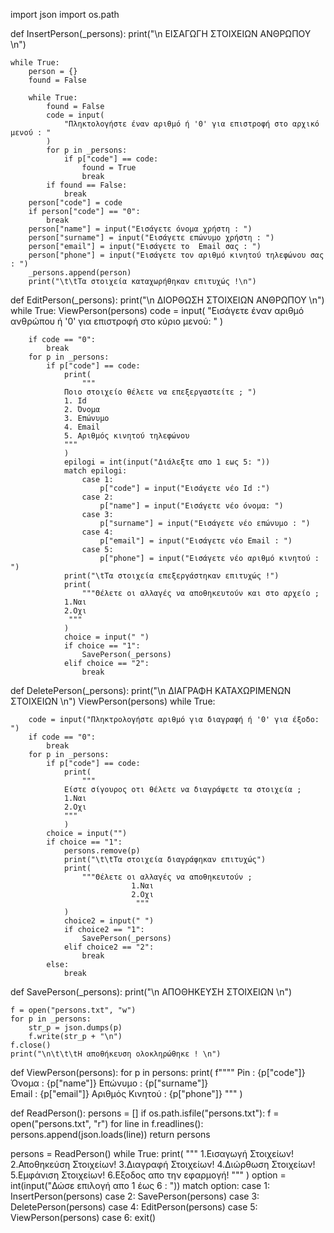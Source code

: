 import json
import os.path


def InsertPerson(_persons):
    print("\n ΕΙΣΑΓΩΓΗ ΣΤΟΙΧΕΙΩΝ ΑΝΘΡΩΠΟΥ \n")

    while True:
        person = {}
        found = False

        while True:
            found = False
            code = input(
                "Πληκτολογήστε έναν αριθμό ή '0' για επιστροφή στο αρχικό μενού : "
            )
            for p in _persons:
                if p["code"] == code:
                    found = True
                    break
            if found == False:
                break
        person["code"] = code
        if person["code"] == "0":
            break
        person["name"] = input("Εισάγετε όνομα χρήστη : ")
        person["surname"] = input("Εισάγετε επώνυμο χρήστη : ")
        person["email"] = input("Εισάγετε το  Email σας : ")
        person["phone"] = input("Εισάγετε τον αριθμό κινητού τηλεφώνου σας : ")
        _persons.append(person)
        print("\t\tΤα στοιχεία καταχωρήθηκαν επιτυχώς !\n")


def EditPerson(_persons):
    print("\n ΔΙΟΡΘΩΣΗ ΣΤΟΙΧΕΙΩΝ ΑΝΘΡΩΠΟΥ \n")
    while True:
        ViewPerson(persons)
        code = input(
            "Εισάγετε έναν αριθμό ανθρώπου  ή '0' για επιστροφή στο κύριο μενού: "
        )

        if code == "0":
            break
        for p in _persons:
            if p["code"] == code:
                print(
                    """
                Ποιο στοιχείο θέλετε να επεξεργαστείτε ; ")
                1. Id 
                2. Όνομα
                3. Επώνυμο
                4. Email
                5. Αριθμός κινητού τηλεφώνου
                """
                )
                epilogi = int(input("Διάλεξτε απο 1 εως 5: "))
                match epilogi:
                    case 1:
                        p["code"] = input("Εισάγετε νέο Id :")
                    case 2:
                        p["name"] = input("Εισάγετε νέο όνομα: ")
                    case 3:
                        p["surname"] = input("Εισάγετε νέο επώνυμο : ")
                    case 4:
                        p["email"] = input("Εισάγετε νέο Email : ")
                    case 5:
                        p["phone"] = input("Εισάγετε νέο αριθμό κινητού : ")
                print("\tΤα στοιχεία επεξεργάστηκαν επιτυχώς !")
                print(
                    """Θέλετε οι αλλαγές να αποθηκευτούν και στο αρχείο ;
                1.Ναι
                2.Οχι
                 """
                )
                choice = input(" ")
                if choice == "1":
                    SavePerson(_persons)
                elif choice == "2":
                    break


def DeletePerson(_persons):
    print("\n ΔΙΑΓΡΑΦΗ KΑΤΑΧΩΡΙΜΕΝΩΝ ΣΤΟΙΧΕΙΩΝ \n")
    ViewPerson(persons)
    while True:

        code = input("Πληκτρολογήστε αριθμό για διαγραφή ή '0' για έξοδο: ")
        if code == "0":
            break
        for p in _persons:
            if p["code"] == code:
                print(
                    """
                Είστε σίγουρος οτι θέλετε να διαγράψετε τα στοιχεία ;
                1.Ναι 
                2.Οχι
                """
                )
            choice = input("")
            if choice == "1":
                persons.remove(p)
                print("\t\tΤα στοιχεία διαγράφηκαν επιτυχώς")
                print(
                    """Θέλετε οι αλλαγές να αποθηκευτούν ;
                               1.Ναι
                               2.Οχι
                                """
                )
                choice2 = input(" ")
                if choice2 == "1":
                    SavePerson(_persons)
                elif choice2 == "2":
                    break
            else:
                break


def SavePerson(_persons):
    print("\n  ΑΠΟΘΗΚΕΥΣΗ ΣΤΟΙΧΕΙΩΝ  \n")

    f = open("persons.txt", "w")
    for p in _persons:
        str_p = json.dumps(p)
        f.write(str_p + "\n")
    f.close()
    print("\n\t\t\tΗ αποθήκευση ολοκληρώθηκε ! \n")


def ViewPerson(persons):
    for p in persons:
        print(
            f""""
        Pin : {p["code"]}
        Όνομα : {p["name"]}
        Επώνυμο : {p["surname"]}  
        Email : {p["email"]}
        Αριθμός Κινητού : {p["phone"]}  """
        )


def ReadPerson():
    persons = []
    if os.path.isfile("persons.txt"):
        f = open("persons.txt", "r")
        for line in f.readlines():
            persons.append(json.loads(line))
    return persons


persons = ReadPerson()
while True:
    print(
        """
          1.Εισαγωγή Στοιχείων!
          2.Αποθηκεύση Στοιχείων!
          3.Διαγραφή Στοιχείων!
          4.Διώρθωση Στοιχείων!
          5.Εμφάνιση Στοιχείων!
          6.Εξοδος απο την εφαρμογή!
        """
    )
    option = int(input("Δώσε επιλογή απο 1 έως 6 : "))
    match option:
        case 1:
            InsertPerson(persons)
        case 2:
            SavePerson(persons)
        case 3:
            DeletePerson(persons)
        case 4:
            EditPerson(persons)
        case 5:
            ViewPerson(persons)
        case 6:
            exit()
